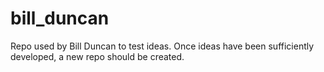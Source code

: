 # bill_duncan
Repo used by Bill Duncan to test ideas. Once ideas have been sufficiently developed, a new repo should be created.
